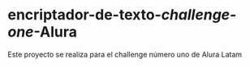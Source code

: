# encriptador-de-texto-_challenge-one_-Alura
Este proyecto se realiza para el challenge número uno de Alura Latam
